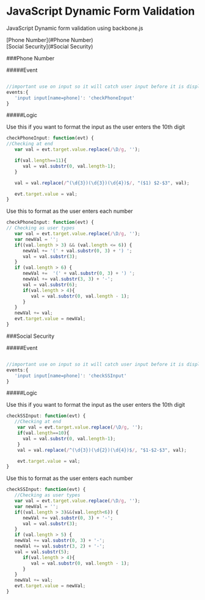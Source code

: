 JavaScript Dynamic Form Validation
==================================

JavaScript Dynamic form validation using backbone.js

[Phone Number](#Phone Number)  
[Social Security](#Social Security)  


###Phone Number

#####Event

```javascript

//important use on input so it will catch user input before it is displayed!!
events:{
   'input input[name=phone]': 'checkPhoneInput'
}

```

#####Logic

Use this if you want to format the input as the user enters the 10th digit

```javascript
checkPhoneInput: function(evt) {
//Checking at end
   var val = evt.target.value.replace(/\D/g, '');

   if(val.length==11){
      val = val.substr(0, val.length-1);
   }

   val = val.replace(/^(\d{3})(\d{3})(\d{4})$/, "($1) $2-$3", val);

   evt.target.value = val;
}
```
Use this to format as the user enters each number

```javascript
checkPhoneInput: function(evt) {
// Checking as user types
   var val = evt.target.value.replace(/\D/g, '');
   var newVal = '';
   if((val.length > 3) && (val.length <= 6)) {
      newVal += '(' + val.substr(0, 3) + ') ';
      val = val.substr(3);
   }
   if (val.length > 6) {
      newVal +=  '(' + val.substr(0, 3) + ') ';
      newVal += val.substr(3, 3) + '-';
      val = val.substr(6);
      if(val.length > 4){
         val = val.substr(0, val.length - 1);
      }
   }
   newVal += val;
   evt.target.value = newVal;
}
```

###Social Security 

#####Event

```javascript

//important use on input so it will catch user input before it is displayed!!
events:{
   'input input[name=phone]': 'checkSSInput'
}

```

#####Logic

Use this if you want to format the input as the user enters the 10th digit

```javascript
checkSSInput: function(evt) {
   //Checking at end
    var val = evt.target.value.replace(/\D/g, '');
    if(val.length==10){
      val = val.substr(0, val.length-1);
    }
    val = val.replace(/^(\d{3})(\d{2})(\d{4})$/, "$1-$2-$3", val);

    evt.target.value = val;
}
```
Use this to format as the user enters each number

```javascript
checkSSInput: function(evt) {
   //Checking as user types
   var val = evt.target.value.replace(/\D/g, '');
   var newVal = '';
   if((val.length > 3)&&(val.length<6)) {
      newVal += val.substr(0, 3) + '-';
      val = val.substr(3);
   }
   if (val.length > 5) {
   newVal += val.substr(0, 3) + '-';
   newVal += val.substr(3, 2) + '-';
   val = val.substr(5);
      if(val.length > 4){
         val = val.substr(0, val.length - 1);
      }
   }
   newVal += val;
   evt.target.value = newVal;
}
    
```
